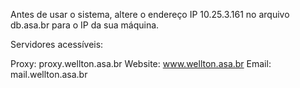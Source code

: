 Antes de usar o sistema, altere o endereço IP 10.25.3.161 no arquivo db.asa.br para o IP da sua máquina.

Servidores acessíveis:

Proxy: proxy.wellton.asa.br
Website: www.wellton.asa.br
Email: mail.wellton.asa.br
